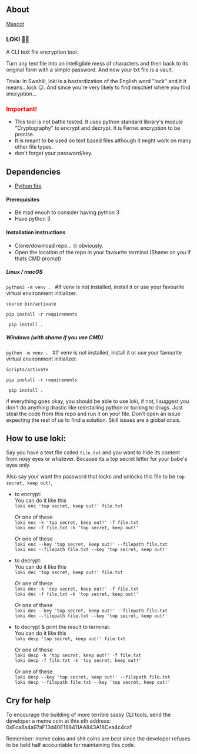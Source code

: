 ## About

[Mascot](mascot.jpeg)

### LOKI 🧙🏾

A CLI text file encryption tool.

Turn any text file into an intelligible mess of characters and then back to its original form with a simple password. And now your txt file is a vault.

Trivia: In Swahili, loki is a bastardization of the English word "lock" and it it means...lock 😑. And since you're very likely to find mischief where you find encryption...

<h3 style="color:red">Important!</h3>  

- This tool is not battle tested. It uses python standard library's module "Cryptography" to encrypt and decrypt. It is Fernet encryption to be precise.  
- It is meant to be used on text based files although it might work on many other file types.
- don't forget your password/key. 

## Dependencies

- [Python fire](https://github.com/google/python-fire/tree/master)



#### Prerequisites
 - Be mad enouh to consider having python 3
 - Have python 3

#### Installation instructions

- Clone/download repo... 🙄 obviously.
- Open the location of the repo in your favourite terminal (Shame on you if thats CMD prompt)

##### **Linux / macOS**
 `python3 -m venv . `  #If venv is not installed, install it or use your favourite virtual environment initializer.  

 `source bin/activate`  

 `pip install -r requirements`

 ` pip install .`

 ##### **Windows (with shame if you use CMD)**
 `python -m venv . `  #If venv is not installed, install it or use your favourite virtual environment initializer. 

 `Scripts/activate`  
 
 `pip install -r requirements`  

 ` pip install .`

 if everything goes okay, you should be able to use loki, if not, I suggest you don't do anything drastic like reinstalling python or turning to drugs. Just steal the code from this repo and run it on your file.  Don't open an issue expecting the rest of us to find a solution. Skill issues are a global crisis.


## How to use loki:

Say you have a text file called `file.txt` and you want to hide its content from nosy eyes or whatever. Because its a top secret letter for your babe's eyes only.  

Also say your want the password that locks and unlocks this file to be `top secret, keep out!`,

- to encrypt:  
  You can do it like this  
  `loki enc 'top secret, keep out!' file.txt`  

  Or one of these  
  `loki enc -k 'top secret, keep out!' -f file.txt`  
  `loki enc -f file.txt -k 'top secret, keep out!'`   

    Or one of these  
  `loki enc --key 'top secret, keep out!' --filepath file.txt`  
  `loki enc --filepath file.txt --key 'top secret, keep out!'`  


- to decrypt:  
  You can do it like this  
  `loki dec 'top secret, keep out!' file.txt`   

  Or one of these  
  `loki dec -k 'top secret, keep out!' -f file.txt`  
  `loki dec -f file.txt -k 'top secret, keep out!'`    

    Or one of these  
  `loki dec --key 'top secret, keep out!' --filepath file.txt`  
  `loki dec --filepath file.txt --key 'top secret, keep out!'`  


- to decrypt & print the result to terminal:  
  You can do it like this  
  `loki decp 'top secret, keep out!' file.txt`  

  Or one of these  
  `loki decp -k 'top secret, keep out!' -f file.txt`  
  `loki decp -f file.txt -k 'top secret, keep out!'`    

    Or one of these  
  `loki decp --key 'top secret, keep out!' --filepath file.txt`  
  `loki decp --filepath file.txt --key 'top secret, keep out!'`  


## Cry for help
To encourage the building of more terrible sassy CLI tools, send the developer a meme coin at this eth address: 0xEca8a4a97aF13d40E196411AA843A18Cea4c4caf

Remember: meme coins and shit coins are best since the developer refuses to be held half accountable for maintaining this code.